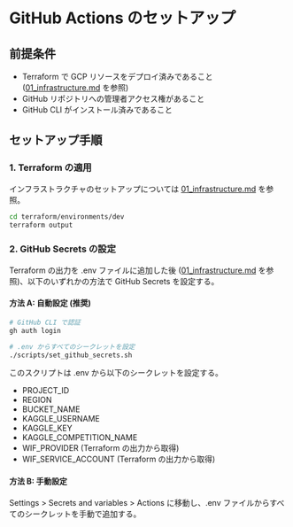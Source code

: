 # GitHub Actions のセットアップ

## 前提条件

- Terraform で GCP リソースをデプロイ済みであること ([01_infrastructure.md](01_infrastructure.md) を参照)
- GitHub リポジトリへの管理者アクセス権があること
- GitHub CLI がインストール済みであること

## セットアップ手順

### 1. Terraform の適用

インフラストラクチャのセットアップについては [01_infrastructure.md](01_infrastructure.md) を参照。

```bash
cd terraform/environments/dev
terraform output
```

### 2. GitHub Secrets の設定

Terraform の出力を .env ファイルに追加した後 ([01_infrastructure.md](01_infrastructure.md) を参照)、以下のいずれかの方法で GitHub Secrets を設定する。

#### 方法 A: 自動設定 (推奨)

```bash
# GitHub CLI で認証
gh auth login

# .env からすべてのシークレットを設定
./scripts/set_github_secrets.sh
```

このスクリプトは .env から以下のシークレットを設定する。

- PROJECT_ID
- REGION
- BUCKET_NAME
- KAGGLE_USERNAME
- KAGGLE_KEY
- KAGGLE_COMPETITION_NAME
- WIF_PROVIDER (Terraform の出力から取得)
- WIF_SERVICE_ACCOUNT (Terraform の出力から取得)

#### 方法 B: 手動設定

Settings > Secrets and variables > Actions に移動し、.env ファイルからすべてのシークレットを手動で追加する。
